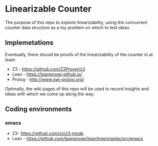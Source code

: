 # Linearizable Counter
The purpose of this repo to explore linearizability, using the concurrent counter data structure as a toy problem on which to test ideas.

## Implemetations
Eventually, there should be proofs of the linearizability of the counter in at least:
* Z3 - https://github.com/Z3Prover/z3
* Lean - https://leanprover.github.io/
* Prolog - http://www.swi-prolog.org/

Optimally, the wiki pages of this repo will be used to record insights and ideas with which we come up along the way.

## Coding environments
### emacs
* Z3- https://github.com/zv/z3-mode
* Lean - https://github.com/leanprover/lean/tree/master/src/emacs
